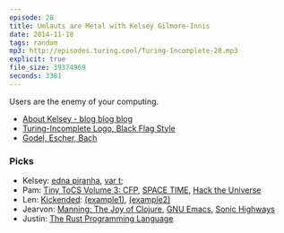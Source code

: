 ```yaml
---
episode: 28
title: Umlauts are Metal with Kelsey Gilmore-Innis
date: 2014-11-18
tags: random
mp3: http://episodes.turing.cool/Turing-Incomplete-28.mp3
explicit: true
file_size: 39374969
seconds: 3381
---
```


Users are the enemy of your computing.

* [About Kelsey - blog blog blog](http://nerd.kelseyinnis.com/about/)
* [Turing-Incomplete Logo, Black Flag Style](https://pbs.twimg.com/media/B2Xp0cuIIAArG6H.jpg)
* [Godel, Escher, Bach](http://www.amazon.com/dp/0394745027/ref=wl_it_dp_o_pC_nS_ttl?_encoding=UTF8&colid=28O58ZOGFFET7&coliid=I3D9NNBXFK4NN3)

### Picks

* Kelsey: [edna piranha](http://ednapiranha.com/), [var t;](http://vart.institute/)
* Pam: [Tiny ToCS Volume 3: CFP](http://tinytocs.org/), [SPACE TIME](http://spacetimeapp.herokuapp.com/), [Hack the Universe](https://github.com/hacktheuniverse)
* Len: [Kickended](http://kickended.com/): [(example1)](https://www.kickstarter.com/projects/443959729/a-music-video-for-the-band-piel?ref=nav_search), [(example2)](https://www.kickstarter.com/projects/1219416329/couples-youtube-channel?ref=nav_search)
* Jearvon: [Manning: The Joy of Clojure](http://www.manning.com/fogus2/), [GNU Emacs](http://www.gnu.org/software/emacs/), [Sonic Highways](http://sonichighways.foofighters.com/collections/frontpage/products/cd)
* Justin: [The Rust Programming Language](http://www.rust-lang.org/)
